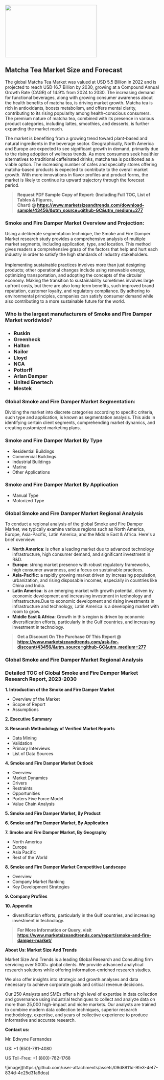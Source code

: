 <p><img class="alignnone size-medium wp-image-20088" src="https://ffe5etoiles.com/wp-content/uploads/2024/12/MST1-300x171.png" alt="" width="300" height="171" /></p><h2>Matcha Tea Market Size and Forecast</h2><p>The global Matcha Tea Market was valued at USD 5.5 Billion in 2022 and is projected to reach USD 16.7 Billion by 2030, growing at a Compound Annual Growth Rate (CAGR) of 14.9% from 2024 to 2030. The increasing demand for functional beverages, along with growing consumer awareness about the health benefits of matcha tea, is driving market growth. Matcha tea is rich in antioxidants, boosts metabolism, and offers mental clarity, contributing to its rising popularity among health-conscious consumers. The premium nature of matcha tea, combined with its presence in various product categories, including lattes, smoothies, and desserts, is further expanding the market reach.</p><p>The market is benefiting from a growing trend toward plant-based and natural ingredients in the beverage sector. Geographically, North America and Europe are expected to see significant growth in demand, primarily due to the rising adoption of wellness trends. As more consumers seek healthier alternatives to traditional caffeinated drinks, matcha tea is positioned as a viable option. The increasing number of cafes and specialty stores offering matcha-based products is expected to contribute to the overall market growth. With more innovations in flavor profiles and product forms, the market is likely to continue its upward trajectory through the forecast period.</p></p><blockquote id="" class=""><strong>Request PDF Sample Copy of Report: (Including Full TOC, List of Tables &amp; Figures, Chart)&nbsp;@&nbsp;<strong><a href="https://www.marketsizeandtrends.com/download-sample/43456/&utm_source=github-GC&utm_medium=277" target="_blank">https://www.marketsizeandtrends.com/download-sample/43456/&utm_source=github-GC&utm_medium=277</a></strong></strong></blockquote><h3 id="" class="">Smoke and Fire Damper Market&nbsp;Overview and Projection:</h3><p id="" class="">Using a deliberate segmentation technique, the Smoke and Fire Damper Market research study provides a comprehensive analysis of multiple market segments, including application, type, and location. This method gives readers a comprehensive grasp of the factors that help and hurt each industry in order to satisfy the high standards of industry stakeholders. <br /> <br />Implementing sustainable practices involves more than just designing products; other operational changes include using renewable energy, optimizing transportation, and adopting the concepts of the circular economy. Making the transition to sustainability sometimes involves large upfront costs, but there are also long-term benefits, such improved brand reputation, customer loyalty, and regulatory compliance. By adhering to environmental principles, companies can satisfy consumer demand while also contributing to a more sustainable future for the world.</p><h3 id="" class="">Who is the largest manufacturers of&nbsp;Smoke and Fire Damper Market worldwide?</h3><h3 class=""><p><ul><li>Ruskin </li><li> Greenheck </li><li> Halton </li><li> Nailor </li><li> Lloyd </li><li> NCA </li><li> Pottorff </li><li> Arlan Damper </li><li> United Enertech </li><li> Mestek</li></ul></p></h3><h3 id="" class="">Global&nbsp;Smoke and Fire Damper Market Segmentation:</h3><p id="" class="">Dividing the market into discrete categories according to specific criteria, such type and application, is known as segmentation analysis. This aids in identifying certain client segments, comprehending market dynamics, and creating customized marketing plans.</p><h3 id="" class="">Smoke and Fire Damper Market&nbsp;By Type</h3><p><p><ul><li>Residential Buildings </li><li> Commercial Buildings </li><li> Industrial Buildings </li><li> Marine </li><li> Other Applications</p></li></ul></p></p><h3 id="" class="">Smoke and Fire Damper Market&nbsp;By Application</h3><p class=""><p><ul><li>Manual Type </li><li> Motorized Type</li></ul></p></p><h3 id="" class="">Global Smoke and Fire Damper Market Regional Analysis</h3><p id="" class="">To conduct a regional analysis of the global Smoke and Fire Damper Market, we typically examine various regions such as North America, Europe, Asia-Pacific, Latin America, and the Middle East &amp; Africa. Here's a brief overview:</p><ul><li><strong>North America</strong>: is often a leading market due to advanced technology infrastructure, high consumer demand, and significant investment in R&amp;D.</li><li><strong>Europe</strong>: strong market presence with robust regulatory frameworks, high consumer awareness, and a focus on sustainable practices.</li><li><strong>Asia-Pacific</strong>: a rapidly growing market driven by increasing population, urbanization, and rising disposable incomes, especially in countries like China and India.</li><li><strong>Latin America</strong>: is an emerging market with growth potential, driven by economic development and increasing investment in technology and infrastructure.Due to economic development and rising investments in infrastructure and technology, Latin America is a developing market with room to grow.</li><li><strong>Middle East &amp; Africa</strong>: Growth in this region is driven by economic diversification efforts, particularly in the Gulf countries, and increasing investment in technology.</li></ul><blockquote id="" class=""><strong>Get a Discount On The Purchase Of This Report @ <strong><a href="https://www.marketsizeandtrends.com/ask-for-discount/43456/&utm_source=github-GC&utm_medium=277" target="_blank">https://www.marketsizeandtrends.com/ask-for-discount/43456/&utm_source=github-GC&utm_medium=277</a></strong></strong></blockquote><h3 id="" class="">Global Smoke and Fire Damper Market Regional Analysis</h3><h3 id="" class="">Detailed TOC of Global Smoke and Fire Damper Market Research Report, 2023-2030</h3><p id="" class=""><strong>1. Introduction of the Smoke and Fire Damper Market</strong></p><ul><li>Overview of the Market</li><li>Scope of Report</li><li>Assumptions</li></ul><p id="" class=""><strong>2. Executive Summary</strong></p><p id="" class=""><strong>3. Research Methodology of Verified Market Reports</strong></p><ul><li>Data Mining</li><li>Validation</li><li>Primary Interviews</li><li>List of Data Sources</li></ul><p id="" class=""><strong>4. Smoke and Fire Damper Market Outlook</strong></p><ul><li>Overview</li><li>Market Dynamics</li><li>Drivers</li><li>Restraints</li><li>Opportunities</li><li>Porters Five Force Model</li><li>Value Chain Analysis</li></ul><p id="" class=""><strong>5. Smoke and Fire Damper Market, By Product</strong></p><p id="" class=""><strong>6. Smoke and Fire Damper Market, By Application</strong></p><p id="" class=""><strong>7. Smoke and Fire Damper Market, By Geography</strong></p><ul><li>North America</li><li>Europe</li><li>Asia Pacific</li><li>Rest of the World</li></ul><p id="" class=""><strong>8. Smoke and Fire Damper Market Competitive Landscape</strong></p><ul><li>Overview</li><li>Company Market Ranking</li><li>Key Development Strategies</li></ul><p id="" class=""><strong>9. Company Profiles</strong></p><p id="" class=""><strong>10. Appendix</strong></p><ul><li>diversification efforts, particularly in the Gulf countries, and increasing investment in technology.</li></ul><blockquote id="" class=""><strong>For More Information or Query, visit <strong><strong><a href="https://www.marketsizeandtrends.com/report/smoke-and-fire-damper-market/" target="_blank">https://www.marketsizeandtrends.com/report/smoke-and-fire-damper-market/</a></strong></strong></strong></blockquote><p id="" class=""><strong>About Us: Market Size And Trends</strong></p><p id="" class="">Market Size And Trends is a leading Global Research and Consulting firm servicing over 5000+ global clients. We provide advanced analytical research solutions while offering information-enriched research studies.</p><p id="" class="">We also offer insights into strategic and growth analyses and data necessary to achieve corporate goals and critical revenue decisions.</p><p id="" class="">Our 250 Analysts and SMEs offer a high level of expertise in data collection and governance using industrial techniques to collect and analyze data on more than 25,000 high-impact and niche markets. Our analysts are trained to combine modern data collection techniques, superior research methodology, expertise, and years of collective experience to produce informative and accurate research.</p><p id="" class=""><strong>Contact us:</strong></p><p id="" class="">Mr. Edwyne Fernandes</p><p id="" class="">US: +1 (650)-781-4080</p><p id="" class="">US Toll-Free: +1 (800)-782-1768</p>
![image](https://github.com/user-attachments/assets/09d8811d-9fe3-4ef7-834d-4c25d31a6dca)
